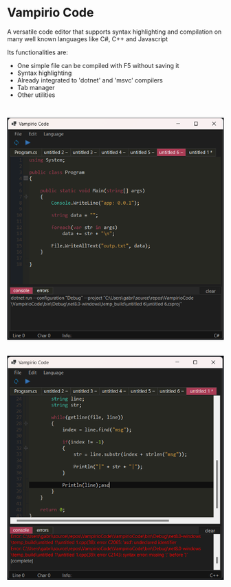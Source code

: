 # Vampirio Code
A versatile code editor that supports syntax highlighting and compilation on many well known languages like C#, C++ and Javascript

Its functionalities are:

* One simple file can be compiled with F5 without saving it
* Syntax highlighting
* Already integrated to 'dotnet' and 'msvc' compilers
* Tab manager
* Other utilities

<br>

![reference image](Docs/ref_img0_beta_0_5_0.png)
<br><br><br>
![reference image](Docs/ref_img1_beta_0_5_0.png)
